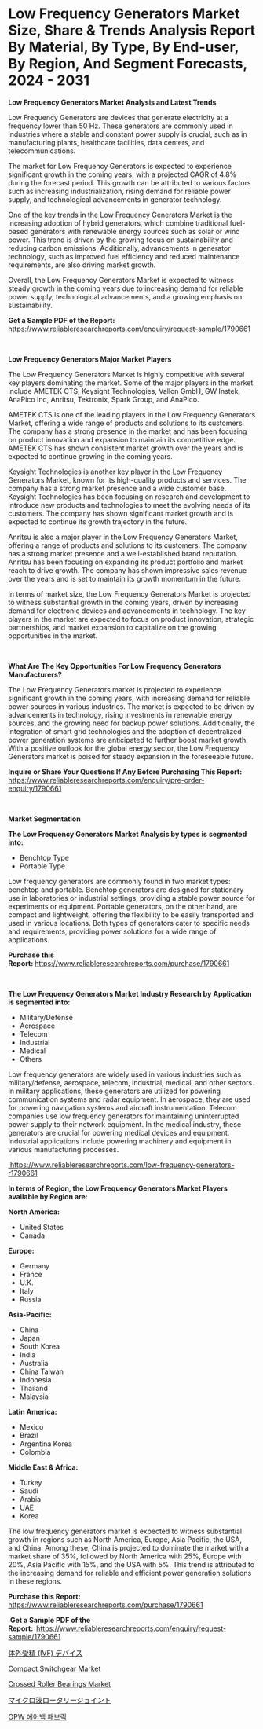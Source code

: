 <p><h1>Low Frequency Generators Market Size, Share & Trends Analysis Report By Material, By Type, By End-user, By Region, And Segment Forecasts, 2024 - 2031</h1></p><p><strong>Low Frequency Generators Market Analysis and Latest Trends</strong></p>
<p><p>Low Frequency Generators are devices that generate electricity at a frequency lower than 50 Hz. These generators are commonly used in industries where a stable and constant power supply is crucial, such as in manufacturing plants, healthcare facilities, data centers, and telecommunications.</p><p>The market for Low Frequency Generators is expected to experience significant growth in the coming years, with a projected CAGR of 4.8% during the forecast period. This growth can be attributed to various factors such as increasing industrialization, rising demand for reliable power supply, and technological advancements in generator technology.</p><p>One of the key trends in the Low Frequency Generators Market is the increasing adoption of hybrid generators, which combine traditional fuel-based generators with renewable energy sources such as solar or wind power. This trend is driven by the growing focus on sustainability and reducing carbon emissions. Additionally, advancements in generator technology, such as improved fuel efficiency and reduced maintenance requirements, are also driving market growth.</p><p>Overall, the Low Frequency Generators Market is expected to witness steady growth in the coming years due to increasing demand for reliable power supply, technological advancements, and a growing emphasis on sustainability.</p></p>
<p><strong>Get a Sample PDF of the Report:&nbsp;</strong> <a href="https://www.reliableresearchreports.com/enquiry/request-sample/1790661">https://www.reliableresearchreports.com/enquiry/request-sample/1790661</a></p>
<p>&nbsp;</p>
<p><strong>Low Frequency Generators Major Market Players</strong></p>
<p><p>The Low Frequency Generators Market is highly competitive with several key players dominating the market. Some of the major players in the market include AMETEK CTS, Keysight Technologies, Vallon GmbH, GW Instek, AnaPico Inc, Anritsu, Tektronix, Spark Group, and AnaPico.</p><p>AMETEK CTS is one of the leading players in the Low Frequency Generators Market, offering a wide range of products and solutions to its customers. The company has a strong presence in the market and has been focusing on product innovation and expansion to maintain its competitive edge. AMETEK CTS has shown consistent market growth over the years and is expected to continue growing in the coming years.</p><p>Keysight Technologies is another key player in the Low Frequency Generators Market, known for its high-quality products and services. The company has a strong market presence and a wide customer base. Keysight Technologies has been focusing on research and development to introduce new products and technologies to meet the evolving needs of its customers. The company has shown significant market growth and is expected to continue its growth trajectory in the future.</p><p>Anritsu is also a major player in the Low Frequency Generators Market, offering a range of products and solutions to its customers. The company has a strong market presence and a well-established brand reputation. Anritsu has been focusing on expanding its product portfolio and market reach to drive growth. The company has shown impressive sales revenue over the years and is set to maintain its growth momentum in the future.</p><p>In terms of market size, the Low Frequency Generators Market is projected to witness substantial growth in the coming years, driven by increasing demand for electronic devices and advancements in technology. The key players in the market are expected to focus on product innovation, strategic partnerships, and market expansion to capitalize on the growing opportunities in the market.</p></p>
<p>&nbsp;</p>
<p><strong>What Are The Key Opportunities For Low Frequency Generators Manufacturers?</strong></p>
<p><p>The Low Frequency Generators market is projected to experience significant growth in the coming years, with increasing demand for reliable power sources in various industries. The market is expected to be driven by advancements in technology, rising investments in renewable energy sources, and the growing need for backup power solutions. Additionally, the integration of smart grid technologies and the adoption of decentralized power generation systems are anticipated to further boost market growth. With a positive outlook for the global energy sector, the Low Frequency Generators market is poised for steady expansion in the foreseeable future.</p></p>
<p><strong>Inquire or Share Your Questions If Any Before Purchasing This Report:</strong> <a href="https://www.reliableresearchreports.com/enquiry/pre-order-enquiry/1790661">https://www.reliableresearchreports.com/enquiry/pre-order-enquiry/1790661</a></p>
<p>&nbsp;</p>
<p><strong>Market Segmentation</strong></p>
<p><strong>The Low Frequency Generators Market Analysis by types is segmented into:</strong></p>
<p><ul><li>Benchtop Type</li><li>Portable Type</li></ul></p>
<p><p>Low frequency generators are commonly found in two market types: benchtop and portable. Benchtop generators are designed for stationary use in laboratories or industrial settings, providing a stable power source for experiments or equipment. Portable generators, on the other hand, are compact and lightweight, offering the flexibility to be easily transported and used in various locations. Both types of generators cater to specific needs and requirements, providing power solutions for a wide range of applications.</p></p>
<p><strong>Purchase this Report:&nbsp;</strong><a href="https://www.reliableresearchreports.com/purchase/1790661">https://www.reliableresearchreports.com/purchase/1790661</a></p>
<p>&nbsp;</p>
<p><strong>The Low Frequency Generators Market Industry Research by Application is segmented into:</strong></p>
<p><ul><li>Military/Defense</li><li>Aerospace</li><li>Telecom</li><li>Industrial</li><li>Medical</li><li>Others</li></ul></p>
<p><p>Low frequency generators are widely used in various industries such as military/defense, aerospace, telecom, industrial, medical, and other sectors. In military applications, these generators are utilized for powering communication systems and radar equipment. In aerospace, they are used for powering navigation systems and aircraft instrumentation. Telecom companies use low frequency generators for maintaining uninterrupted power supply to their network equipment. In the medical industry, these generators are crucial for powering medical devices and equipment. Industrial applications include powering machinery and equipment in various manufacturing processes.</p></p>
<p><a href="https://www.reliableresearchreports.com/low-frequency-generators-r1790661">&nbsp;https://www.reliableresearchreports.com/low-frequency-generators-r1790661</a></p>
<p><strong>In terms of Region, the Low Frequency Generators Market Players available by Region are:</strong></p>
<p>
    <p> <strong> North America: </strong>
        <ul>
            <li>United States</li>
            <li>Canada</li>
        </ul>
        </p> 
    <p> <strong> Europe: </strong>
        <ul>
            <li>Germany</li>
            <li>France</li>
            <li>U.K.</li>
            <li>Italy</li>
            <li>Russia</li>
        </ul>
        </p> 
    <p> <strong> Asia-Pacific: </strong>
        <ul>
            <li>China</li>
            <li>Japan</li>
            <li>South Korea</li>
            <li>India</li>
            <li>Australia</li>
            <li>China Taiwan</li>
            <li>Indonesia</li>
            <li>Thailand</li>
            <li>Malaysia</li>
        </ul>
        </p> 
    <p> <strong> Latin America: </strong>
        <ul>
            <li>Mexico</li>
            <li>Brazil</li>
            <li>Argentina Korea</li>
            <li>Colombia</li>
        </ul>
        </p> 
    <p> <strong> Middle East & Africa: </strong>
        <ul>
            <li>Turkey</li>
            <li>Saudi</li>
            <li>Arabia</li>
            <li>UAE</li>
            <li>Korea</li>
        </ul>
    </p>
    </p>
<p><p>The low frequency generators market is expected to witness substantial growth in regions such as North America, Europe, Asia Pacific, the USA, and China. Among these, China is projected to dominate the market with a market share of 35%, followed by North America with 25%, Europe with 20%, Asia Pacific with 15%, and the USA with 5%. This trend is attributed to the increasing demand for reliable and efficient power generation solutions in these regions.</p></p>
<p><strong>Purchase this Report: </strong><a href="https://www.reliableresearchreports.com/purchase/1790661">https://www.reliableresearchreports.com/purchase/1790661</a></p>
<p>&nbsp;<strong>Get a Sample PDF of the Report:&nbsp;&nbsp;</strong><a href="https://www.reliableresearchreports.com/enquiry/request-sample/1790661">https://www.reliableresearchreports.com/enquiry/request-sample/1790661</a></p>
<p><strong></strong></p>
<p><p><a href="https://medium.com/@jacksonwiza1924/%E4%BD%93%E5%A4%96%E5%8F%97%E7%B2%BE-ivf-%E8%A3%85%E7%BD%AE%E3%81%AE%E5%B8%82%E5%A0%B4%E8%A6%8F%E6%A8%A1-%E5%B8%82%E5%A0%B4%E3%82%BB%E3%82%B0%E3%83%A1%E3%83%B3%E3%83%86%E3%83%BC%E3%82%B7%E3%83%A7%E3%83%B3-%E5%B8%82%E5%A0%B4%E3%83%88%E3%83%AC%E3%83%B3%E3%83%89-%E3%81%8A%E3%82%88%E3%81%B32031%E5%B9%B4%E3%81%BE%E3%81%A7%E3%81%AE%E6%88%90%E9%95%B7%E5%88%86%E6%9E%90%E4%BA%88%E6%B8%AC-8d90712f3fa1">体外受精 (IVF) デバイス</a></p><p><a href="https://github.com/susanjprice2023/Market-Research-Report-List-1/blob/main/compact-switchgear-market.md">Compact Switchgear Market</a></p><p><a href="https://github.com/nancykennedykellievqfqt2/Market-Research-Report-List-3/blob/main/crossed-roller-bearings-market.md">Crossed Roller Bearings Market</a></p><p><a href="https://github.com/CloydAbbott2023/Market-Research-Report-List-2/blob/main/2412440156965.md">マイクロ波ロータリージョイント</a></p><p><a href="https://medium.com/@rickymetzdvm/opw-%EC%97%90%EC%96%B4%EB%B0%B1-%EC%9B%90%EB%8B%A8-%EC%8B%9C%EC%9E%A5%EC%9D%98-%EC%8B%A0%ED%9D%A5-%ED%8A%B8%EB%A0%8C%EB%93%9C%EC%99%80-2024%EB%85%84%EB%B6%80%ED%84%B0-2031%EB%85%84%EA%B9%8C%EC%A7%80%EC%9D%98-%EB%AF%B8%EB%9E%98-%EC%A0%84%EB%A7%9D-1bed5404cf9c">OPW 에어백 패브릭</a></p></p>